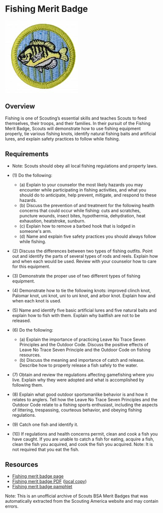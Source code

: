 

# Fishing Merit Badge

![Fishing Merit Badge](images/fishing-merit-badge.jpg)

## Overview



Fishing is one of Scouting’s essential skills and teaches Scouts to feed themselves, their troops, and their families. In their pursuit of the Fishing Merit Badge, Scouts will demonstrate how to use fishing equipment properly, tie various fishing knots, identify natural fishing baits and artificial lures, and explain safety practices to follow while fishing.

## Requirements

* Note: Scouts should obey all local fishing regulations and property laws.
* (1) Do the following:
    * (a) Explain to your counselor the most likely hazards you may encounter while participating in fishing activities, and what you should do to anticipate, help prevent, mitigate, and respond to these hazards.
    * (b) Discuss the prevention of and treatment for the following health concerns that could occur while fishing: cuts and scratches, puncture wounds, insect bites, hypothermia, dehydration, heat exhaustion, heatstroke, sunburn.
    * (c) Explain how to remove a barbed hook that is lodged in someone's arm.
    * (d) Name and explain five safety practices you should always follow while fishing.


* (2) Discuss the differences between two types of fishing outfits. Point out and identify the parts of several types of rods and reels. Explain how and when each would be used. Review with your counselor how to care for this equipment.
* (3) Demonstrate the proper use of two different types of fishing equipment.
* (4) Demonstrate how to tie the following knots: improved clinch knot, Palomar knot, uni knot, uni to uni knot, and arbor knot. Explain how and when each knot is used.
* (5) Name and identify five basic artificial lures and five natural baits and explain how to fish with them. Explain why baitfish are not to be released.
* (6) Do the following:
    * (a) Explain the importance of practicing Leave No Trace Seven Principles and the Outdoor Code. Discuss the positive effects of Leave No Trace Seven Principle and the Outdoor Code on fishing resources.
    * (b) Discuss the meaning and importance of catch and release. Describe how to properly release a fish safely to the water.


* (7) Obtain and review the regulations affecting gamefishing where you live. Explain why they were adopted and what  is accomplished by following them.
* (8) Explain what good outdoor sportsmanlike behavior is and how it relates to anglers. Tell how the Leave No Trace Seven Principles and the Outdoor Code relate to a fishing sports enthusiast, including the aspects of littering, trespassing, courteous behavior, and obeying fishing regulations.
* (9) Catch one fish and identify it.
* (10) If regulations and health concerns permit, clean and cook a fish you have caught. If you are unable to catch a fish for eating, acquire a fish, clean the fish you acquired, and cook the fish you acquired. Note: It is not required that you eat the fish.


## Resources

- [Fishing merit badge page](https://www.scouting.org/merit-badges/fishing/)
- [Fishing merit badge PDF](https://filestore.scouting.org/filestore/Merit_Badge_ReqandRes/Pamphlets/Fishing_2025.pdf) ([local copy](files/fishing-merit-badge.pdf))
- [Fishing merit badge pamphlet](https://www.scoutshop.org/bsa-fishing-merit-badge-pamphletboy-scouts-of-america-660533.html)

Note: This is an unofficial archive of Scouts BSA Merit Badges that was automatically extracted from the Scouting America website and may contain errors.